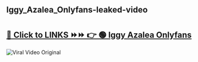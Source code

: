 
 ## Iggy_Azalea_Onlyfans-leaked-video 

# <h2><a href="https://clipsfans.com/Iggy_Azalea_Onlyfans&ref=git">🔗 Click to LINKS ⏩⏩ 👉 🟢 Iggy Azalea Onlyfans </a></h2>

<a href="https://clipsfans.com/Iggy_Azalea_Onlyfans&ref=git" rel="nofollow" data-target="animated-image.originalLink"><img src="https://i.ibb.co.com/xMMVF88/686577567.gif" alt="Viral Video Original" style="max-width: 100%; display: inline-block;" data-target="animated-image.originalImage"></a>
